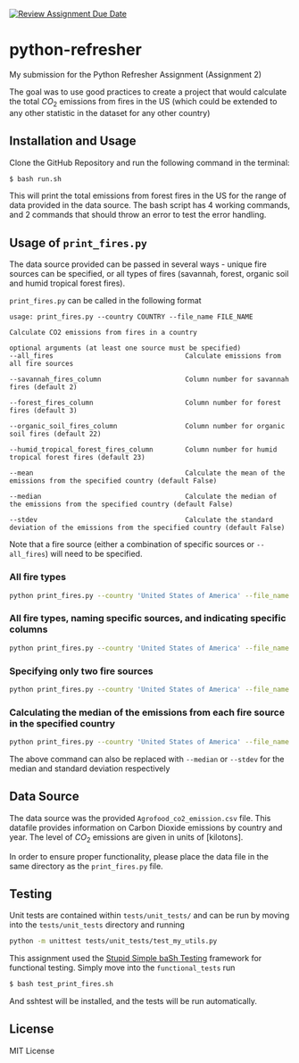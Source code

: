 [![Review Assignment Due Date](https://classroom.github.com/assets/deadline-readme-button-24ddc0f5d75046c5622901739e7c5dd533143b0c8e959d652212380cedb1ea36.svg)](https://classroom.github.com/a/oQi7O4AA)
# python-refresher
My submission for the Python Refresher Assignment (Assignment 2)

The goal was to use good practices to create a project that would calculate the total $CO_2$ emissions from fires in the US (which could be extended to any other statistic in the dataset for any other country)

## Installation and Usage
Clone the GitHub Repository and run the following command in the terminal:
```bash
$ bash run.sh
```
This will print the total emissions from forest fires in the US for the range of data provided in the data source. The bash script has 4 working commands, and 2 commands that should throw an error to test the error handling.

## Usage of `print_fires.py`
The data source provided can be passed in several ways - unique fire sources can be specified, or all types of fires (savannah, forest, organic soil and humid tropical forest fires).

`print_fires.py` can be called in the following format
```
usage: print_fires.py --country COUNTRY --file_name FILE_NAME 

Calculate CO2 emissions from fires in a country

optional arguments (at least one source must be specified)
--all_fires                                 Calculate emissions from all fire sources

--savannah_fires_column                     Column number for savannah fires (default 2)

--forest_fires_column                       Column number for forest fires (default 3)

--organic_soil_fires_column                 Column number for organic soil fires (default 22)

--humid_tropical_forest_fires_column        Column number for humid tropical forest fires (default 23)

--mean                                      Calculate the mean of the emissions from the specified country (default False)

--median                                    Calculate the median of the emissions from the specified country (default False)  

--stdev                                     Calculate the standard deviation of the emissions from the specified country (default False)

```

Note that a fire source (either a combination of specific sources or `--all_fires`) will need to be specified.

### All fire types
```bash
python print_fires.py --country 'United States of America' --file_name 'Agrofood_co2_emission.csv' --all_fires True
```

### All fire types, naming specific sources, and indicating specific columns
```bash
python print_fires.py --country 'United States of America' --file_name 'Agrofood_co2_emission.csv' --savannah_fires_column 2 --forest_fires_column 3 --organic_soil_fires_column 22 --humid_tropical_forest_fires_column 23
```

### Specifying only two fire sources
```bash
python print_fires.py --country 'United States of America' --file_name 'Agrofood_co2_emission.csv' --savannah_fires_column --forest_fires_column
```

### Calculating the median of the emissions from each fire source in the specified country
```bash
python print_fires.py --country 'United States of America' --file_name 'Agrofood_co2_emission.csv' --all_fires --mean True
```

The above command can also be replaced with `--median` or `--stdev` for the median and standard deviation respectively 

## Data Source
The data source was the provided `Agrofood_co2_emission.csv` file. This datafile provides information on Carbon Dioxide emissions by country and year. The level of $CO_2$ emissions are given in units of [kilotons].

In order to ensure proper functionality, please place the data file in the same directory as the `print_fires.py` file.

## Testing
Unit tests are contained within `tests/unit_tests/` and can be run by moving into the `tests/unit_tests` directory and running
```bash
python -m unittest tests/unit_tests/test_my_utils.py
```

This assignment used the [Stupid Simple baSh Testing](https://github.com/ryanlayer/ssshtest) framework for functional testing. Simply move into the `functional_tests` run 
```bash
$ bash test_print_fires.sh
```
And sshtest will be installed, and the tests will be run automatically. 

## License
MIT License

